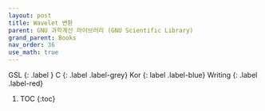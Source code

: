 ```yaml
---
layout: post
title: Wavelet 변환
parent: GNU 과학계산 라이브러리 (GNU Scientific Library)
grand_parent: Books
nav_order: 36
use_math: true
---
```


GSL
{: .label }
C
{: .label .label-grey}
Kor
{: label .label-blue}
Writing
{: .label .label-red}

1. TOC
{:toc}


